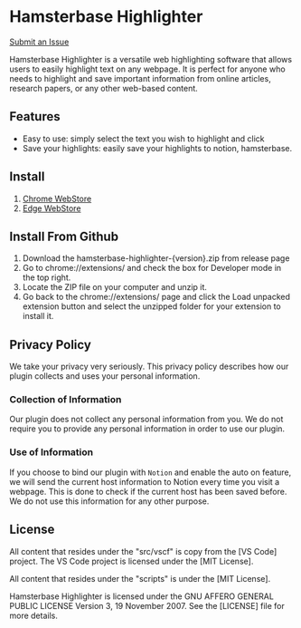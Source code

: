 # Hamsterbase Highlighter

[Submit an Issue](https://github.com/hamsterbase/hamsterbase/issues)

Hamsterbase Highlighter is a versatile web highlighting software that allows users to easily highlight text on any webpage. It is perfect for anyone who needs to highlight and save important information from online articles, research papers, or any other web-based content.

## Features

- Easy to use: simply select the text you wish to highlight and click
- Save your highlights: easily save your highlights to notion, hamsterbase.

## Install

1. [Chrome WebStore](https://chrome.google.com/webstore/detail/hamsterbase-highlighter/mlcjehmgjhkjejbhbpfejgeeolahhnhc)
2. [Edge WebStore](https://microsoftedge.microsoft.com/addons/detail/ckechbcmcjbpcedjcjbaickjgpfjginj)

## Install From Github

1. Download the hamsterbase-highlighter-{version}.zip from release page
2. Go to chrome://extensions/ and check the box for Developer mode in the top right.
3. Locate the ZIP file on your computer and unzip it.
4. Go back to the chrome://extensions/ page and click the Load unpacked extension button and select the unzipped folder for your extension to install it.

## Privacy Policy

We take your privacy very seriously. This privacy policy describes how our plugin collects and uses your personal information.

### Collection of Information

Our plugin does not collect any personal information from you. We do not require you to provide any personal information in order to use our plugin.

### Use of Information

If you choose to bind our plugin with `Notion` and enable the auto on feature, we will send the current host information to Notion every time you visit a webpage. This is done to check if the current host has been saved before. We do not use this information for any other purpose.

## License

All content that resides under the "src/vscf" is copy from the [VS Code] project. The VS Code project is licensed under the [MIT License].

All content that resides under the "scripts" is under the [MIT License].

Hamsterbase Highlighter is licensed under the GNU AFFERO GENERAL PUBLIC LICENSE Version 3, 19 November 2007. See the [LICENSE] file for more details.
